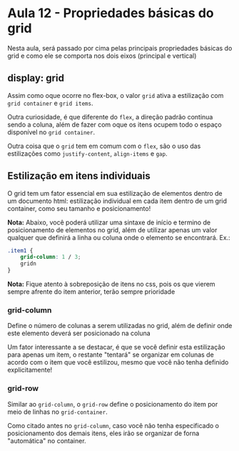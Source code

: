 # Aula 12 - Propriedades básicas do grid
Nesta aula, será passado por cima pelas principais propriedades básicas do grid e como ele se comporta nos dois eixos (principal e vertical)

## display: grid
Assim como oque ocorre no flex-box, o valor `grid` ativa a estilização com `grid container` e `grid items`. 

Outra curiosidade, é que diferente do `flex`, a direção padrão continua sendo a coluna, além de fazer com oque os itens ocupem todo o espaço disponível no `grid container`.

Outra coisa que o `grid` tem em comum com o `flex`, são o uso das estilizações como `justify-content`, `align-items` e `gap`.

## Estilização em itens individuais
O grid tem um fator essencial em sua estilização de elementos dentro de um documento html: estilização individual em cada item dentro de um grid container, como seu tamanho e posicionamento!

**Nota:** Abaixo, você poderá utilizar uma sintaxe de início e termino de posicionamento de elementos no grid, além de utilizar apenas um valor qualquer que definirá a linha ou coluna onde o elemento se encontrará. Ex.:

```css
.item1 {
    grid-column: 1 / 3;
    gridn
}
```

**Nota:** Fique atento à sobreposição de itens no css, pois os que vierem sempre afrente do item anterior, terão sempre prioridade

### grid-column
Define o número de colunas a serem utilizadas no grid, além de definir onde este elemento deverá ser posicionado na coluna

Um fator interessante a se destacar, é que se você definir esta estilização para apenas um item, o restante "tentará" se organizar em colunas de acordo com o item que você estilizou, mesmo que você não tenha definido explicitamente!

### grid-row
Similar ao `grid-column`, o `grid-row` define o posicionamento do item por meio de linhas no `grid-container`. 

Como citado antes no `grid-column`, caso você não tenha especificado o posicionamento dos demais itens, eles irão se organizar de forna "automática" no container.